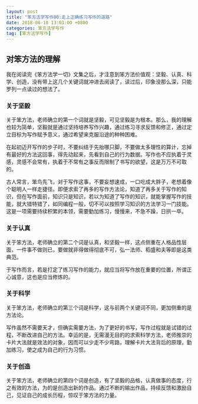 ```yaml
---
layout: post
title: "笨方法学写作00:走上正确练习写作的道路"
date: 2018-06-18 13:03:00 +0800 
categories: 笨方法学写作
tag: [笨方法学写作]
---   
```


## 对笨方法的理解
我在阅读完《笨方法学一切》文集之后，才注意到笨方法价值观：坚毅、认真、科学、创造，没有带上这几个关键词就冲进去阅读了，读过后，印象没那么深，只能罗列一点读过的想法了。

### 关于坚毅

关于笨方法，老师确立的第一个词就是坚毅，可见坚毅是为根本。那么，我的理解也较为简单，坚毅就是通过坚持培养写作兴趣，通过练习寻求反馈和修正，通过定立目标为写作赋予意义，通过希望来克服沿途的种种困难。

在起初迈开写作的步子时，不要纠结于先抬哪只脚，不要做太多理性的算计，忘掉有最好的方法这回事，得先动起来，先看到自己的行为数据。写作也不应执着于灵感，灵感不会常有，执着于不常有之事反而限制了书写的欲望，这是万万不可取的。

古人常言，笨鸟先飞，对于写作这事，不要妄想速成，一口吃成大胖子，老想着像个聪明人一样走捷径。即便求索了再多的写作方法论，知道了再多关于写作的知识，但在写作面前，知识只是知识，若以为知道了写作的知识，就能掌握写作的技能，就大错特错了，如同编程一般，切不可以按照学习知识的方法学习一门技能。这是一项需要持续积累的本领，需要勤加练习，慢慢来，不急不躁，日拱一卒。

### 关于认真

关于笨方法，老师确立的第二个词是认真，和坚毅一样，这点侧重在人格品性层面，一件事不做则已，要做就非得做得彻底不可，弘一法师、稻盛和夫等即是这类典范。

于写作而言，若是打定了练习写作的能力，就应当将写作放在重要的位置，所谓正心诚意，这也是应当修炼的。


### 关于科学

关于笨方法，老师确立的第三个词是科学，这与前两个关键词不同，更加侧重的是方法论。

写作虽然不需要天才，但确实需要方法，为了更好的书写，写作过程就是试错的过程，不断改进自己的方法。幸运的是，无需漫无目的的求索科学方法，老师推崇的卡片大法就是效法的对象，因而可以少走不少弯路，理解卡片大法背后的原理，勤加练习，使之成为自己的行为习惯。

### 关于创造

关于笨方法，老师确立的第四个词是创造，有了坚毅的品格，认真做事的态度，行之有效的方法，为的是创造出新的作品。通过不断的输出作品，持续反馈和激励自己，见证自己的成长历程，惊叹于笨方法的力量。